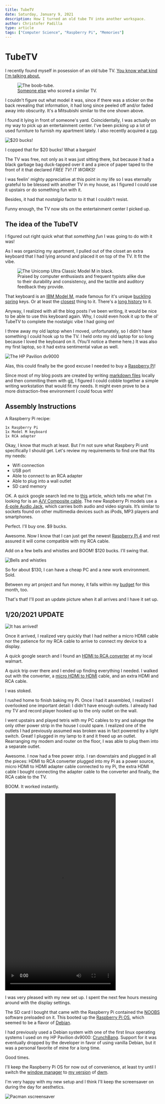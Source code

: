 ```yaml
---
title: TubeTV
date: Saturday, January 9, 2021
description: How I turned an old tube TV into another workspace.
author: Christofer Padilla
type: article
tags: ["Computer Science", "Raspberry Pi", "Memories"]
---
```


# TubeTV

I recently found myself in posession of an old tube TV. [You know what kind I'm talking about.](https://en.wikipedia.org/wiki/Cathode-ray_tube)

<figure>
  <img
  src="/images/boobtube.jpg"
  alt="The boob-tube.">
  <figcaption><a href="https://www.reddit.com/r/retrogaming/comments/9f3lk9/just_scored_a_free_27_inch_crt_shes_a_bit_dusty/">Someone else</a> who scored a similar TV.</figcaption>
</figure>

I couldn't figure out what model it was, since if there was a sticker on the back revealing that information, it had long since peeled off and/or faded away into obscurity. It's a Mitsubishi similar to the one shown above.

I found it lying in front of someone's yard. Coincidentally, I was actually on my way to pick up an entertainment center. I've been picking up a lot of used furniture to furnish my apartment lately. I also recently acquired a [rug](/blog/2021/1/8/The_Eternal_War_Machine.md).

![$20 bucks!](/images/entertainmentcenter.jpg)

I copped that for $20 bucks! What a bargain!

The TV was free, not only as it was just sitting there, but because it had a black garbage bag duck-tapped over it and a piece of paper taped to the front of it that declared *FREE TV! IT WORKS!*

I was feelin' mighty appreciative at this point in my life so I was eternally grateful to be blessed with another TV in my house, as I figured I could use it upstairs or do something fun with it.

Besides, it had that *nostalgia* factor to it that I couldn't resist.

Funny enough, the TV now sits on the entertainment center I picked up.

## The idea of the TubeTV

I figured out right quick what that *something fun* I was going to do with it was!

As I was organizing my apartment, I pulled out of the closet an extra keyboard that I had lying around and placed it on top of the TV. It fit the vibe.

<figure>
  <img
  src="/images/unicompultraclassicmodelmblack.jpg"
  alt="The Unicomp Ultra Classic Model M in black.">
  <figcaption>Praised by computer enthusiasts and frequent typists alike due to their durability and consistency, and the tactile and auditory feedback they provide.</figcaption>
</figure>

That keyboard is an [IBM Model M](https://en.wikipedia.org/wiki/Model_M_keyboard), made famous for it's unique [buckling spring](https://en.wikipedia.org/wiki/Buckling_spring) keys. Or at least the [closest](https://www.pckeyboard.com/) thing to it. There's a [long history](https://www.youtube.com/watch?v=-A-vRZth7SI) to it.

Anyway, I realized with all the blog posts I've been writing, it would be nice to be able to use this keyboard again. Why, I could even hook it up to the ol' TubeTV to complete the nostalgic vibe I had going on!

I threw away my old laptop when I moved, unfortunately, so I didn't have something I could hook up to the TV. I held onto my old laptop for so long because I loved the keyboard on it. (You'll notice a theme here.) It was also my first laptop, so it had extra sentimental value as well.

![The HP Pavilion dv9000](/images/hppaviliondv9000.jpg)

Alas, this could finally be the good excuse I needed to buy a [Raspberry Pi](https://www.raspberrypi.org/)!

Since most of my blog posts are created by writing [markdown files](https://www.markdownguide.org/cheat-sheet/) locally and then commiting them with [git](https://git-scm.com/), I figured I could cobble together a simple writing workstation that would fit my needs. It might even prove to be a more distraction-free environment I could focus with!

## Assembly Instructions

A Raspberry Pi recipe:

    1x Raspberry Pi
    1x Model M keyboard
    1x RCA adapter

Okay, I know that much at least. But I'm not sure what Raspbery Pi unit specifically I should get. Let's review my requirements to find one that fits my needs:

* Wifi connection
* USB port
* Able to connect to an RCA adapter
* Able to plug into a wall outlet
* SD card memory

OK. A quick google search led me to [this](https://www.raspberrypi.org/forums/viewtopic.php?t=165943) article, which tells me what I'm looking for is an [A/V Composite cable](https://thepihut.com/products/av-composite-cable-3-5mm-to-3-x-rca-3m). The new Raspberry Pi models use a [4-pole Audio Jack](https://www.raspberrypi-spy.co.uk/2014/07/raspberry-pi-model-b-3-5mm-audiovideo-jack), which carries both audio and video signals. It’s similar to sockets found on other multimedia devices such as iPods, MP3 players and smartphones.

Perfect. I'll buy one. $9 bucks.

Awesome. Now I know that I can just get the newest [Raspberry Pi 4](https://makerbright.com/raspberry-pi-4-8gb.html) and rest assured it will come compatible with my RCA cable.

Add on a few bells and whistles and BOOM! $120 bucks. I'll swing that.

![Bells and whistles](/images/bling.png)

So for about $130, I can have a cheap PC and a new work environment. Sold.

Between my art project and fun money, it falls within my [budget](https://www.youneedabudget.com/) for this month, too.

That's that! I'll post an update picture when it all arrives and I have it set up.

## 1/20/2021 UPDATE

![It has arrived!](/images/raspberrypi-snap.jpg)

Once it arrived, I realized very quickly that I had neither a micro HDMI cable nor the patience for my RCA cable to arrive to connect my device to a display.

A quick google search and I found an [HDMI to RCA converter](https://www.walmart.com/ip/onn-HDMI-to-Composite-AV-Adapter/438464292) at my local walmart.

A quick trip over there and I ended up finding everything I needed. I walked out with the converter, a [micro HDMI to HDMI](https://www.walmart.com/ip/onn-Mini-and-Micro-HDMI-to-HDMI-Adapter-Black/881189922) cable, and an extra HDMI and RCA cable.

I was stoked.

I rushed home to finish baking my Pi. Once I had it assembled, I realized I overlooked one important detail: I didn't have enough outlets. I already had my TV and record player hooked up to the only outlet on the wall.

I went upstairs and played tetris with my PC cables to try and salvage the only other power strip in the house I could spare. I realized one of the outlets I had previously assumed was broken was in fact powered by a light switch. Great! I plugged in my lamp to it and it freed up an outlet. Rearranging my modem and router on the floor, I was able to plug them into a separate outlet.

Awesome. I now had a free power strip. I ran downstairs and plugged in all the pieces: HDMI to RCA converter plugged into my Pi as a power source, micro HDMI to HDMI adapter cable connected to my Pi, the extra HDMI cable I bought connecting the adapter cable to the converter and finally, the RCA cable to the TV.

BOOM. It worked instantly.

<video width="360" height="640" controls>
  <source src="/videos/vibes.mp4" type="video/mp4">
  Your browser does not support the video tag.
</video>

I was very pleased with my new set up. I spent the next few hours messing around with the display settings.

The SD card I bought that came with the Raspberry Pi contained the [NOOBS](https://www.raspberrypi.org/downloads/noobs/) software preloaded on it. This booted up the [Raspberry Pi OS](https://www.raspberrypi.org/software/), which seemed to be a flavor of [Debian](https://en.wikipedia.org/wiki/Debian).

I had previously used a Debian system with one of the first linux operating systems I used on my HP Pavilion dv9000: [CrunchBang](https://web.archive.org/web/20140131092254/http://crunchbang.org/). Support for it was eventually dropped by the developer in favor of using vanilla Debian, but it was a personal favorite of mine for a long time.

Good times.

I'll keep the Raspberry Pi OS for now out of convenience, at least try until I switch the [window manager](https://en.wikipedia.org/wiki/Window_manager) to [my version](https://github.com/cpadilla/dwm) of [dwm](https://dwm.suckless.org/).

I'm very happy with my new setup and I think I'll keep the screensaver on during the day for aesthetics.

![Pacman xscreensaver](/images/screensaver.jpg)

<TagLinks />

<Comments />
